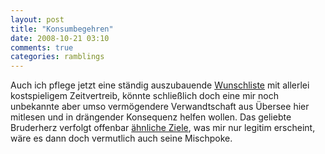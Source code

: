```yaml
---
layout: post
title: "Konsumbegehren"
date: 2008-10-21 03:10
comments: true
categories: ramblings 
---
```


Auch ich pflege jetzt eine ständig auszubauende [Wunschliste](http://www.amazon.de/gp/registry/registry.html?ie=UTF8&type=wishlist&id=38FI6BLISOJV7 "Amazon Wishlist: Jens Mayer") mit allerlei kostspieligem Zeitvertreib, könnte schließlich doch eine mir noch unbekannte aber umso vermögendere Verwandtschaft aus Übersee hier mitlesen und in drängender Konsequenz helfen wollen. Das geliebte Bruderherz verfolgt offenbar [ähnliche Ziele](http://www.amazon.de/gp/registry/registry.html?ie=UTF8&type=wishlist&id=1UHPSRIMQO07T "Amazon Wishlist: Oliver Wehn"), was mir nur legitim erscheint, wäre es dann doch vermutlich auch seine Mischpoke.